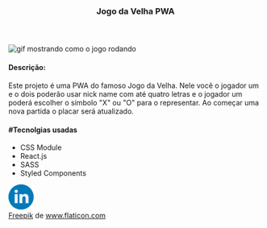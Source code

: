 <body>
    <header align='center'>
        <h3>
            Jogo da Velha PWA
        </h3>        
    </header>
    <section>
        <img src='./githubImages/tic-tac-toe-gif.gif' alt="gif mostrando como o jogo rodando"/>
        <div>
           <div>
                <h4>
                    Descrição:
                <h4>
           </div>
            <p>
                Este projeto é uma PWA do famoso Jogo da Velha. Nele você o jogador um e o dois poderão usar nick name com até quatro letras e o jogador um poderá escolher o simbolo "X" ou "O" para o representar. Ao começar uma nova partida o placar será atualizado.  
            </p>
        </div>        
        <div>
            <div>
                <h4>
                    #Tecnolgias usadas
                 </h4>
            </div>
            <ul>
                <li 1>
                    CSS Module
                </li>
                <li 2>
                    React.js
                </li>
                <li 3>
                    SASS
                </li>
                <li 4>
                    Styled Components
                </li>                
            </ul>    
        </div>
        <div>
            <a href="https://www.linkedin.com/in/rcs-frontend/">
                <img src="./githubImages/linkedin.svg" alt="logo do LinkedIn com acesso ao link da pagina do desenvolvedor" width='50px'>
            </a>
        </div>
        <div>
            <a href="https://www.flaticon.com/authors/freepik" title="Freepik">Freepik</a> de <a href="https://www.flaticon.com/" title="Flaticon"> www.flaticon.com</a>
        </div>
    </section>
</body>
